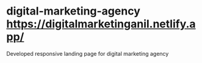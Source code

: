 # digital-marketing-agency https://digitalmarketinganil.netlify.app/
Developed responsive landing page for digital marketing agency
